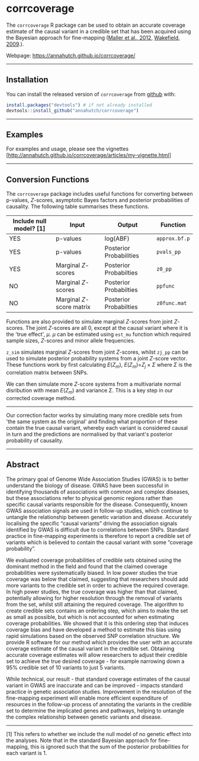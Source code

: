 
<!-- README.md is generated from README.Rmd. Please edit that file -->
corrcoverage
============

The `corrcoverage` R package can be used to obtain an accurate coverage estimate of the causal variant in a credible set that has been acquired using the Bayesian approach for fine-mapping ([Maller et al., 2012](https://www.ncbi.nlm.nih.gov/pubmed/23104008), [Wakefield, 2009](https://onlinelibrary.wiley.com/doi/abs/10.1002/gepi.20359).).

Webpage: <https://annahutch.github.io/corrcoverage/>

------------------------------------------------------------------------

Installation
------------

You can install the released version of `corrcoverage` from [github](https://github.com/) with:

``` r
install.packages("devtools") # if not already installed
devtools::install_github("annahutch/corrcoverage")
```

------------------------------------------------------------------------

Examples
--------

For examples and usage, please see the vignettes \[<http://annahutch.github.io/corrcoverage/articles/my-vignette.html>\]

------------------------------------------------------------------------

Conversion Functions
--------------------

The `corrcoverage` package includes useful functions for converting between p-values, *Z*-scores, asymptotic Bayes factors and posterior probabilities of causality. The following table summarises these functions.

| Include null model? [1] | Input                     | Output                  | Function      |
|-------------------------|---------------------------|-------------------------|---------------|
| YES                     | p-values                  | log(ABF)                | `approx.bf.p` |
| YES                     | p-values                  | Posterior Probabilities | `pvals_pp`    |
| YES                     | Marginal *Z*-scores       | Posterior Probabilties  | `z0_pp`       |
| NO                      | Marginal *Z*-scores       | Posterior Probabilties  | `ppfunc`      |
| NO                      | Marginal *Z*-score matrix | Posterior Probabilties  | `z0func.mat`  |

Functions are also provided to simulate marginal *Z*-scores from joint *Z*-scores. The joint *Z*-scores are all 0, except at the causal variant where it is the 'true effect', *μ*. *μ* can be estimated using `est_mu` function which required sample sizes, *Z*-scores and minor allele frequencies.

`z_sim` simulates marginal *Z*-scores from joint *Z*-scores, whilst `zj_pp` can be used to simulate posterior probability systems from a joint *Z*-score vector. These functions work by first calculating *E*(*Z*<sub>*m*</sub>),
*E*(*Z*<sub>*m*</sub>)=*Z*<sub>*j*</sub> × *Σ*
 where *Σ* is the correlation matrix between SNPs.

We can then simulate more *Z*-score systems from a multivariate normal disribution with mean *E*(*Z*<sub>*m*</sub>) and variance *Σ*. This is a key step in our corrected coverage method.

------------------------------------------------------------------------

Our correction factor works by simulating many more credible sets from 'the same system as the original' and finding what proportion of these contain the true causal variant, whereby each variant is considered causal in turn and the predictions are normalised by that variant's posterior probability of causality.

------------------------------------------------------------------------

Abstract
--------

The primary goal of Genome Wide Association Studies (GWAS) is to better understand the biology of disease. GWAS have been successful in identifying thousands of associations with common and complex diseases, but these associations refer to physical genomic regions rather than specific causal variants responsible for the disease. Consequently, known GWAS association signals are used in follow-up studies, which continue to untangle the relationship between genetic variation and disease. Accurately localising the specific “causal variants” driving the association signals identified by GWAS is difficult due to correlations between SNPs. Standard practice in fine-mapping experiments is therefore to report a credible set of variants which is believed to contain the causal variant with some “coverage probability”.

We evaluated coverage probabilities of credible sets obtained using the dominant method in the field and found that the claimed coverage probabilities were systematically biased. In low power studies the true coverage was below that claimed, suggesting that researchers should add more variants to the credible set in order to achieve the required coverage. In high power studies, the true coverage was higher than that claimed, potentially allowing for higher resolution through the removal of variants from the set, whilst still attaining the required coverage. The algorithm to create credible sets contains an ordering step, which aims to make the set as small as possible, but which is not accounted for when estimating coverage probabilities. We showed that it is this ordering step that induces coverage bias and have developed a method to estimate this bias using rapid simulations based on the observed SNP correlation structure. We provide R software for our method which provides the user with an accurate coverage estimate of the causal variant in the credible set. Obtaining accurate coverage estimates will allow researchers to adjust their credible set to achieve the true desired coverage - for example narrowing down a 95% credible set of 10 variants to just 5 variants.

While technical, our result - that standard coverage estimates of the causal variant in GWAS are inaccurate and can be improved - impacts standard practice in genetic association studies. Improvement in the resolution of the fine-mapping experiment will enable more efficient expenditure of resources in the follow-up process of annotating the variants in the credible set to determine the implicated genes and pathways, helping to untangle the complex relationship between genetic variants and disease.

------------------------------------------------------------------------

[1] This refers to whether we include the null model of no genetic effect into the analyses. Note that in the standard Bayesian approach for fine-mapping, this is ignored such that the sum of the posterior probabilities for each variant is 1.
